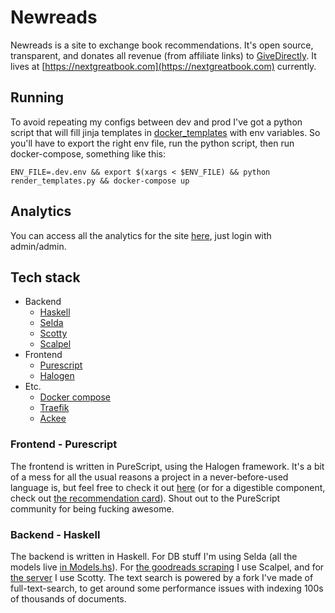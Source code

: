 # Newreads

Newreads is a site to exchange book recommendations. It's open source,
transparent, and donates all revenue (from affiliate links) to
[GiveDirectly](https://www.givedirectly.org/). It lives at [https://nextgreatbook.com](https://nextgreatbook.com) currently.

## Running

To avoid repeating my configs between dev and prod I've got a python script that
will fill jinja templates in [docker_templates](docker_templates) with env
variables. So you'll have to export the right env file, run the python script,
then run docker-compose, something like this:

```
ENV_FILE=.dev.env && export $(xargs < $ENV_FILE) && python render_templates.py && docker-compose up
```

## Analytics

You can access all the analytics for the site
[here](https://ackee.nextgreatbook.com), just login with admin/admin.

## Tech stack

- Backend
  - [Haskell](https://www.haskell.org/)
  - [Selda](https://selda.link/)
  - [Scotty](https://hackage.haskell.org/package/scotty)
  - [Scalpel](https://hackage.haskell.org/package/scalpel)
- Frontend
  - [Purescript](https://www.purescript.org/)
  - [Halogen](https://github.com/purescript-halogen/purescript-halogen)
- Etc.
  - [Docker compose](https://docs.docker.com/compose/)
  - [Traefik](https://containo.us/traefik/)
  - [Ackee](https://ackee.electerious.com/)

### Frontend - Purescript

The frontend is written in PureScript, using the Halogen framework. It's a bit
of a mess for all the usual reasons a project in a never-before-used language
is, but feel free to check it out [here](./frontend-halogen/src) (or for a
digestible component, check out [the recommendation
card](./frontend-halogen/src/Component/RecommendationCard.purs)). Shout out to
the PureScript community for being fucking awesome.

### Backend - Haskell

The backend is written in Haskell. For DB stuff I'm using Selda (all the models
live [in Models.hs](./nwdir-server/app/Models.hs)). For [the goodreads
scraping](./nwdir-server/app/BookUrlsScraping.hs) I use Scalpel, and for [the
server](./nwdir-server/app/Server.hs) I use Scotty. The text search is powered
by a fork I've made of full-text-search, to get around some performance issues
with indexing 100s of thousands of documents.
